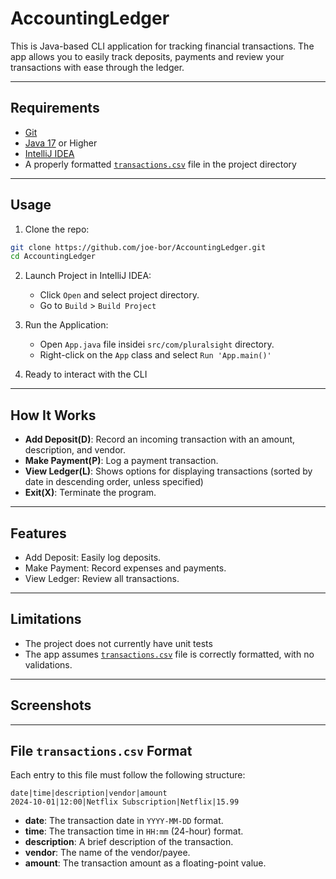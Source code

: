 # AccountingLedger

This is Java-based CLI application for tracking financial transactions. The app allows you to easily track deposits, payments and review your transactions with ease through the ledger.

---

## Requirements

- [Git](https://git-scm.com/downloads)
- [Java 17](https://www.oracle.com/th/java/technologies/downloads/) or Higher
- [IntelliJ IDEA](https://www.jetbrains.com/idea/download/)
- A properly formatted [`transactions.csv`](#file-transactionscsv-format) file in the project directory
---

## Usage

1. Clone the repo:
```bash
git clone https://github.com/joe-bor/AccountingLedger.git
cd AccountingLedger
```

2. Launch Project in IntelliJ IDEA:
   - Click `Open` and select project directory.
   - Go to `Build` > `Build Project`

3. Run the Application:
   - Open `App.java` file insidei `src/com/pluralsight` directory.
   - Right-click on the `App` class and select `Run 'App.main()'`
   
4. Ready to interact with the CLI

---

## How It Works

- **Add Deposit(D)**: Record an incoming transaction with an amount, description, and vendor.
- **Make Payment(P)**: Log a payment transaction.
- **View Ledger(L)**: Shows options for displaying transactions (sorted by date in descending order, unless specified)
- **Exit(X)**: Terminate the program.

---

## Features

- Add Deposit: Easily log deposits.
- Make Payment: Record expenses and payments.
- View Ledger: Review all transactions.

---

## Limitations

- The project does not currently have unit tests
- The app assumes [`transactions.csv`](#file-transactionscsv-format) file is correctly formatted, with no validations.

---

## Screenshots


---

## File `transactions.csv` Format
Each entry to this file must follow the following structure:

```text
date|time|description|vendor|amount
2024-10-01|12:00|Netflix Subscription|Netflix|15.99
```

- **date**: The transaction date in `YYYY-MM-DD` format.
- **time**: The transaction time in `HH:mm` (24-hour) format.
- **description**: A brief description of the transaction.
- **vendor**: The name of the vendor/payee.
- **amount**: The transaction amount as a floating-point value.

